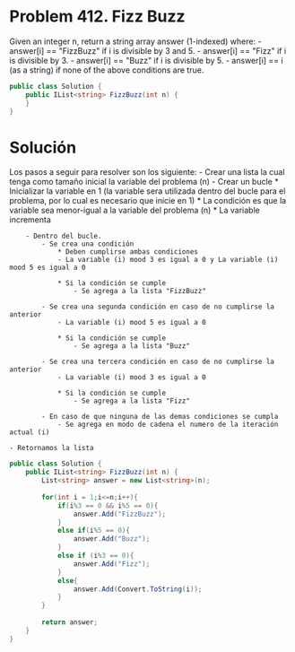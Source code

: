 # Problem 412. Fizz Buzz
Given an integer n, return a string array answer (1-indexed) where:
    - answer[i] == "FizzBuzz" if i is divisible by 3 and 5.
    - answer[i] == "Fizz" if i is divisible by 3.
    - answer[i] == "Buzz" if i is divisible by 5.
    - answer[i] == i (as a string) if none of the above conditions are true.

```C#
public class Solution {
    public IList<string> FizzBuzz(int n) {
    }
}
```

# Solución
Los pasos a seguir para resolver son los siguiente:
    - Crear una lista la cual tenga como tamaño inicial la variable del problema (n)
    - Crear un bucle
        * Inicializar la variable en 1 (la variable sera utilizada dentro del bucle para el problema, por lo cual es necesario que inicie en 1)
        * La condición es que la variable sea menor-igual a la variable del problema (n)
        * La variable incrementa
        
        - Dentro del bucle.
            - Se crea una condición
                * Deben cumplirse ambas condiciones
                - La variable (i) mood 3 es igual a 0 y La variable (i) mood 5 es igual a 0

                * Si la condición se cumple
                    - Se agrega a la lista "FizzBuzz"

            - Se crea una segunda condición en caso de no cumplirse la anterior
                - La variable (i) mood 5 es igual a 0

                * Si la condición se cumple
                    - Se agrega a la lista "Buzz"
            
            - Se crea una tercera condición en caso de no cumplirse la anterior
                - La variable (i) mood 3 es igual a 0

                * Si la condición se cumple
                    - Se agrega a la lista "Fizz"

            - En caso de que ninguna de las demas condiciones se cumpla
                - Se agrega en modo de cadena el numero de la iteración actual (i)

    - Retornamos la lista
```C#
public class Solution {
    public IList<string> FizzBuzz(int n) {
        List<string> answer = new List<string>(n);
        
        for(int i = 1;i<=n;i++){
            if(i%3 == 0 && i%5 == 0){
                answer.Add("FizzBuzz");
            }
            else if(i%5 == 0){
                answer.Add("Buzz");
            }
            else if (i%3 == 0){
                answer.Add("Fizz");
            }
            else{
                answer.Add(Convert.ToString(i));
            }    
        }
        
        return answer;
    }
}
```